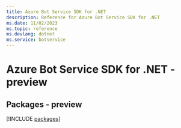 ```yaml
---
title: Azure Bot Service SDK for .NET
description: Reference for Azure Bot Service SDK for .NET
ms.date: 11/02/2023
ms.topic: reference
ms.devlang: dotnet
ms.service: botservice
---
```

# Azure Bot Service SDK for .NET - preview
## Packages - preview
[!INCLUDE [packages](bot-service-index.md)]